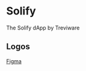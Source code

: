 # Solify

The Solify dApp by Treviware

## Logos

[Figma](https://www.figma.com/file/RiYbF0D3jLy4BnbVtiX0Hb/Soltify?node-id=2%3A3)
